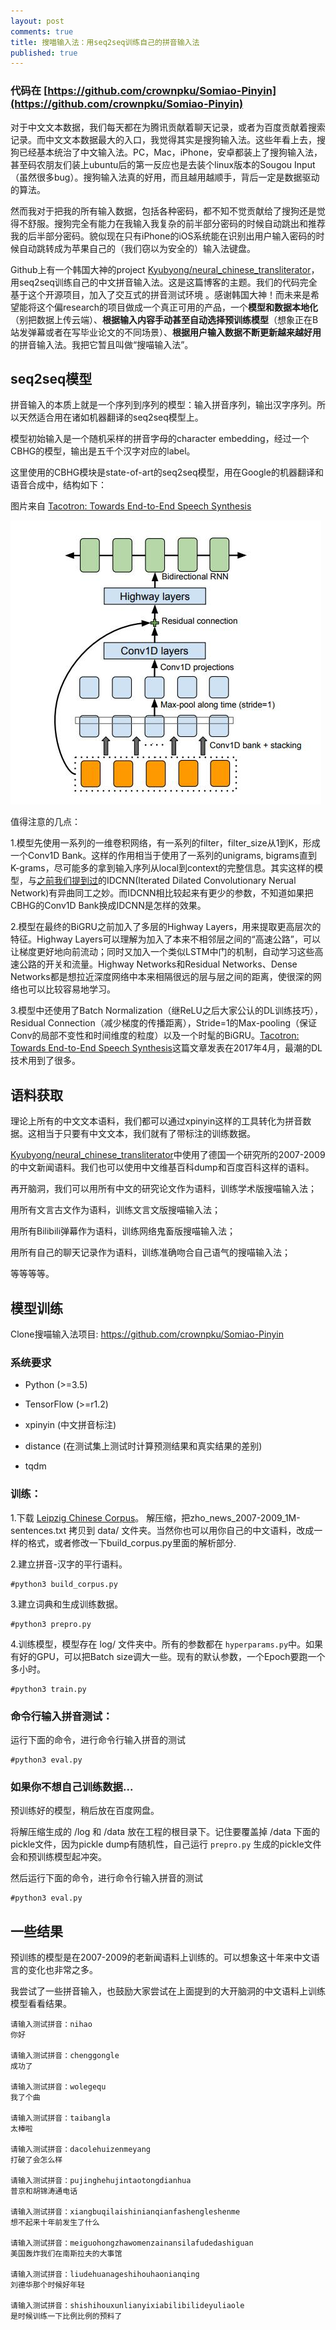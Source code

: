 ```yaml
---
layout: post
comments: true
title: 搜喵输入法：用seq2seq训练自己的拼音输入法
published: true
---
```


### 代码在 [https://github.com/crownpku/Somiao-Pinyin](https://github.com/crownpku/Somiao-Pinyin)


对于中文文本数据，我们每天都在为腾讯贡献着聊天记录，或者为百度贡献着搜索记录。而中文文本数据最大的入口，我觉得其实是搜狗输入法。这些年看上去，搜狗已经基本统治了中文输入法。PC，Mac，iPhone，安卓都装上了搜狗输入法，甚至码农朋友们装上ubuntu后的第一反应也是去装个linux版本的Sougou Input（虽然很多bug）。搜狗输入法真的好用，而且越用越顺手，背后一定是数据驱动的算法。

然而我对于把我的所有输入数据，包括各种密码，都不知不觉贡献给了搜狗还是觉得不舒服。搜狗完全有能力在我输入我复杂的前半部分密码的时候自动跳出和推荐我的后半部分密码。貌似现在只有iPhone的iOS系统能在识别出用户输入密码的时候自动跳转成为苹果自己的（我们窃以为安全的）输入法键盘。

Github上有一个韩国大神的project [Kyubyong/neural_chinese_transliterator](https://github.com/Kyubyong/neural_chinese_transliterator)，用seq2seq训练自己的中文拼音输入法。这是这篇博客的主题。我们的代码完全基于这个开源项目，加入了交互式的拼音测试环境 。感谢韩国大神！而未来是希望能将这个偏research的项目做成一个真正可用的产品，一个**模型和数据本地化**（别把数据上传云端）、**根据输入内容手动甚至自动选择预训练模型**（想象正在B站发弹幕或者在写毕业论文的不同场景）、**根据用户输入数据不断更新越来越好用**的拼音输入法。我把它暂且叫做“搜喵输入法”。


## seq2seq模型

拼音输入的本质上就是一个序列到序列的模型：输入拼音序列，输出汉字序列。所以天然适合用在诸如机器翻译的seq2seq模型上。

模型初始输入是一个随机采样的拼音字母的character embedding，经过一个CBHG的模型，输出是五千个汉字对应的label。

这里使用的CBHG模块是state-of-art的seq2seq模型，用在Google的机器翻译和语音合成中，结构如下：

图片来自 [Tacotron: Towards End-to-End Speech Synthesis](https://arxiv.org/abs/1703.10135)

![](/images/201709/1.jpg)


值得注意的几点：

1.模型先使用一系列的一维卷积网络，有一系列的filter，filter_size从1到K，形成一个Conv1D Bank。这样的作用相当于使用了一系列的unigrams, bigrams直到K-grams，尽可能多的拿到输入序列从local到context的完整信息。其实这样的模型，与[之前我们提到过](http://www.crownpku.com//2017/08/26/%E7%94%A8IDCNN%E5%92%8CCRF%E5%81%9A%E7%AB%AF%E5%88%B0%E7%AB%AF%E7%9A%84%E4%B8%AD%E6%96%87%E5%AE%9E%E4%BD%93%E8%AF%86%E5%88%AB.html)的IDCNN(Iterated Dilated Convolutionary Nerual Network)有异曲同工之妙。而IDCNN相比较起来有更少的参数，不知道如果把CBHG的Conv1D Bank换成IDCNN是怎样的效果。

2.模型在最终的BiGRU之前加入了多层的Highway Layers，用来提取更高层次的特征。Highway Layers可以理解为加入了本来不相邻层之间的“高速公路”，可以让梯度更好地向前流动；同时又加入一个类似LSTM中门的机制，自动学习这些高速公路的开关和流量。Highway Networks和Residual Networks、Dense Networks都是想拉近深度网络中本来相隔很远的层与层之间的距离，使很深的网络也可以比较容易地学习。

3.模型中还使用了Batch Normalization（继ReLU之后大家公认的DL训练技巧），Residual Connection（减少梯度的传播距离），Stride=1的Max-pooling（保证Conv的局部不变性和时间维度的粒度）以及一个时髦的BiGRU。[Tacotron: Towards End-to-End Speech Synthesis](https://arxiv.org/abs/1703.10135)这篇文章发表在2017年4月，最潮的DL技术用到了很多。


## 语料获取

理论上所有的中文文本语料，我们都可以通过xpinyin这样的工具转化为拼音数据。这相当于只要有中文文本，我们就有了带标注的训练数据。

[Kyubyong/neural_chinese_transliterator](https://github.com/Kyubyong/neural_chinese_transliterator)中使用了德国一个研究所的2007-2009的中文新闻语料。我们也可以使用中文维基百科dump和百度百科这样的语料。

再开脑洞，我们可以用所有中文的研究论文作为语料，训练学术版搜喵输入法；

用所有文言古文作为语料，训练文言文版搜喵输入法；

用所有Bilibili弹幕作为语料，训练网络鬼畜版搜喵输入法；

用所有自己的聊天记录作为语料，训练准确吻合自己语气的搜喵输入法；

等等等等。



## 模型训练

Clone搜喵输入法项目: https://github.com/crownpku/Somiao-Pinyin

### 系统要求

* Python (>=3.5)

* TensorFlow (>=r1.2)

* xpinyin (中文拼音标注)

* distance (在测试集上测试时计算预测结果和真实结果的差别)

* tqdm


### 训练：

1.下载 [Leipzig Chinese Corpus](http://wortschatz.uni-leipzig.de/en/download/)。 解压缩，把zho_news_2007-2009_1M-sentences.txt 拷贝到 data/ 文件夹。当然你也可以用你自己的中文语料，改成一样的格式，或者修改一下build_corpus.py里面的解析部分.

2.建立拼音-汉字的平行语料。

```
#python3 build_corpus.py
```

3.建立词典和生成训练数据。

```
#python3 prepro.py
```

4.训练模型，模型存在 log/ 文件夹中。所有的参数都在 `hyperparams.py`中。如果有好的GPU，可以把Batch size调大一些。现有的默认参数，一个Epoch要跑一个多小时。

```
#python3 train.py
```


### 命令行输入拼音测试：

运行下面的命令，进行命令行输入拼音的测试

```
#python3 eval.py
```


### 如果你不想自己训练数据...

预训练好的模型，稍后放在百度网盘。

将解压缩生成的 /log 和 /data 放在工程的根目录下。记住要覆盖掉 /data 下面的pickle文件，因为pickle dump有随机性，自己运行 `prepro.py` 生成的pickle文件会和预训练模型起冲突。

然后运行下面的命令，进行命令行输入拼音的测试

```
#python3 eval.py
```


## 一些结果

预训练的模型是在2007-2009的老新闻语料上训练的。可以想象这十年来中文语言的变化也非常之多。

我尝试了一些拼音输入，也鼓励大家尝试在上面提到的大开脑洞的中文语料上训练模型看看结果。


```
请输入测试拼音：nihao
你好

请输入测试拼音：chenggongle
成功了

请输入测试拼音：wolegequ
我了个曲

请输入测试拼音：taibangla
太棒啦

请输入测试拼音：dacolehuizenmeyang
打破了会怎么样

请输入测试拼音：pujinghehujintaotongdianhua
普京和胡锦涛通电话

请输入测试拼音：xiangbuqilaishinianqianfashengleshenme
想不起来十年前发生了什么

请输入测试拼音：meiguohongzhawomenzainansilafudedashiguan
美国轰炸我们在南斯拉夫的大事馆

请输入测试拼音：liudehuanageshihouhaonianqing
刘德华那个时候好年轻

请输入测试拼音：shishihouxunlianyixiabilibilideyuliaole
是时候训练一下比例比例的预料了
```

